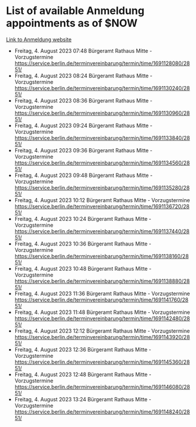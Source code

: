 # List of available Anmeldung appointments as of $NOW
[Link to Anmeldung website](https://service.berlin.de/terminvereinbarung/termin/tag.php?termin=1&anliegen[]=120686&dienstleisterlist=122210,122217,327316,122219,327312,122227,327314,122231,327346,122243,327348,122254,122252,329742,122260,329745,122262,329748,122271,327278,122273,327274,122277,327276,330436,122280,327294,122282,327290,122284,327292,122291,327270,122285,327266,122286,327264,122296,327268,150230,329760,122297,327286,122294,327284,122312,329763,122314,329775,122304,327330,122311,327334,122309,327332,317869,122281,327352,122279,329772,122283,122276,327324,122274,327326,122267,329766,122246,327318,122251,327320,122257,327322,122208,327298,122226,327300&herkunft=http%3A%2F%2Fservice.berlin.de%2Fdienstleistung%2F120686%2F)
- Freitag, 4. August 2023 07:48 Bürgeramt Rathaus Mitte - Vorzugstermine https://service.berlin.de/terminvereinbarung/termin/time/1691128080/2851/
- Freitag, 4. August 2023 08:24 Bürgeramt Rathaus Mitte - Vorzugstermine https://service.berlin.de/terminvereinbarung/termin/time/1691130240/2851/
- Freitag, 4. August 2023 08:36 Bürgeramt Rathaus Mitte - Vorzugstermine https://service.berlin.de/terminvereinbarung/termin/time/1691130960/2851/
- Freitag, 4. August 2023 09:24 Bürgeramt Rathaus Mitte - Vorzugstermine https://service.berlin.de/terminvereinbarung/termin/time/1691133840/2851/
- Freitag, 4. August 2023 09:36 Bürgeramt Rathaus Mitte - Vorzugstermine https://service.berlin.de/terminvereinbarung/termin/time/1691134560/2851/
- Freitag, 4. August 2023 09:48 Bürgeramt Rathaus Mitte - Vorzugstermine https://service.berlin.de/terminvereinbarung/termin/time/1691135280/2851/
- Freitag, 4. August 2023 10:12 Bürgeramt Rathaus Mitte - Vorzugstermine https://service.berlin.de/terminvereinbarung/termin/time/1691136720/2851/
- Freitag, 4. August 2023 10:24 Bürgeramt Rathaus Mitte - Vorzugstermine https://service.berlin.de/terminvereinbarung/termin/time/1691137440/2851/
- Freitag, 4. August 2023 10:36 Bürgeramt Rathaus Mitte - Vorzugstermine https://service.berlin.de/terminvereinbarung/termin/time/1691138160/2851/
- Freitag, 4. August 2023 10:48 Bürgeramt Rathaus Mitte - Vorzugstermine https://service.berlin.de/terminvereinbarung/termin/time/1691138880/2851/
- Freitag, 4. August 2023 11:36 Bürgeramt Rathaus Mitte - Vorzugstermine https://service.berlin.de/terminvereinbarung/termin/time/1691141760/2851/
- Freitag, 4. August 2023 11:48 Bürgeramt Rathaus Mitte - Vorzugstermine https://service.berlin.de/terminvereinbarung/termin/time/1691142480/2851/
- Freitag, 4. August 2023 12:12 Bürgeramt Rathaus Mitte - Vorzugstermine https://service.berlin.de/terminvereinbarung/termin/time/1691143920/2851/
- Freitag, 4. August 2023 12:36 Bürgeramt Rathaus Mitte - Vorzugstermine https://service.berlin.de/terminvereinbarung/termin/time/1691145360/2851/
- Freitag, 4. August 2023 12:48 Bürgeramt Rathaus Mitte - Vorzugstermine https://service.berlin.de/terminvereinbarung/termin/time/1691146080/2851/
- Freitag, 4. August 2023 13:24 Bürgeramt Rathaus Mitte - Vorzugstermine https://service.berlin.de/terminvereinbarung/termin/time/1691148240/2851/

